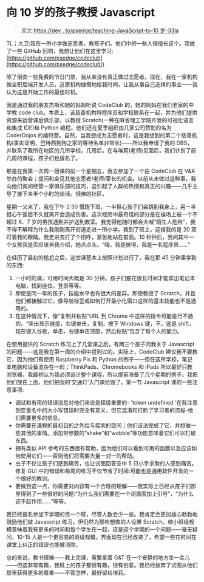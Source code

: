 # 向 10 岁的孩子教授 Javascript

> 原文:[https://dev . to/psedge/teaching-JavaScript-to-10 岁-33la](https://dev.to/psedge/teaching-javascript-to-10-year-olds-33la)

TL；大卫:我在一所小学做志愿者，教孩子们。他们中的一些人很擅长这个。我做了一些 GitHub 回购，我想让他们在这里学习:[https://github.com/psedge/codeclub](https://github.com/psedge/codeclub/)

除了倒卖一些免费的节日门票，我从来没有真正做过志愿者。现在，我在一家机构做全职后端开发人员，这家机构慷慨地给我时间，让我从事自己选择的事业——我认为这是开始工作的最佳时机。

我是通过我的朋友杰斯和她的妈妈听说 CodeClub 的，她的妈妈在我们老家的中学教 code club。本质上，该慈善机构将程序员和学校联系在一起，并为他们提供资源来运营课后俱乐部，以教授 Scratch(一种在麻省理工学院开发的可视化语言和集成 IDE)和 Python 编程。他们还在夏季组织由几家公司赞助的名为 CoderDojos 的编码营。自然，当我想成为志愿者时，这是我想到的第二个慈善机构(事实证明，巴特西狗狗之家的等待名单非常长)——所以我申请了我的 DBS，并联系了我所在地区的几所学校。几周后，在与埃莉(老师)见面后，我们计划了前几周的课程，孩子们也报名了。

那是在我第一次周一授课的前一个星期五，我去参加了一个由 CodeClub 在 V&A 举办的聚会；提问和会见其他志愿者/老师/家长的机会。以前从未做过这种事，我向他们询问经营一家俱乐部的技巧，这引起了人群的热情和真正的兴趣——几乎主导了接下来半个小时的谈话。很棒的社区。

星期一又来了，我在下午 2:30 慢跑下班，一半担心孩子们会跳到我身上，另一半担心午饭后不久就离开会造成伤害。这次经历中最奇怪的部分是在操场上被一个不超过 6、7 岁的男孩遇到并护送到教室。我觉得他随时都会大喊“陌生人危险”，我不得不解释为什么我刚刚离开街道走进一所小学。我到了班上，迎接我的是 20 双盯着我的眼睛。我走进去打了个招呼，紧张地站在前面。10 秒钟后，我问其中一个女孩我是否应该自我介绍，她点点头。“嗨，我是彼得，我是一名程序员……”

在经历了最初的尴尬之后，这堂课基本上按照计划进行了。我在那 45 分钟里学到的东西:

1.  一小时的课，可用时间大概是 30 分钟。孩子们要花很长时间才能拿出笔记本电脑，找到座位，登录等等。
2.  即使是同一年的孩子，技能水平也有很大的差异。即使教授了 Scratch，并且他们都接触过它，像导航标签或如何打开最小化窗口这样的基本技能也不是通用的。
3.  在这种情况下，像“复制并粘贴”URL 到 Chrome 中这样的指令可能是行不通的。“突出显示链接，右键单击，复制，按下 Windows 键，不，这是 shift，现在键入谷歌，单击，右键单击顶部，然后粘贴”包含了每个人的能力。

在使用提供的 Scratch 练习上了几堂课之后，有两三个孩子问我关于 Javascript 的问题——这是我在第一周的介绍中提到过的。实际上，CodeClub 建议我不要教它，因为他们有使用 Raspberry Pis 和 Python 的例子——但在这所学校，笔记本电脑和设备混杂在一起；ThinkPads、Chromebooks 和 iPads 所以最好只教浏览器。我最初认为我必须设计整个课程，所以提前准备了几个星期的例子。我把他们放在上面，他们把我的‘交通灯’入门课给毁了。第一节 Javascript 课的一些注意事项:

*   调试和有用的错误消息对他们来说是超级重要的- 'token undefined '在我注意到变量名中的大小写错误时完全有意义，但它混淆和打断了学习者的流程-他们需要更多的信息。
*   你需要在课程的最初目的之外给与探索的空间；他们设法完成了它，并想做一些其他的事情。添加带参数的“shake”和“wobble”等功能意味着它们可以打破东西。
*   拥有类似 API 参考的东西很有帮助，因为他们可以看到可用的函数以及应该如何使用它们——否则他们将需要大量一对一的帮助。
*   虫子不仅让孩子们感到痛苦，也让试图回答空中 5 只小手求助的人感到痛苦。修复 GUI 中的错误和每周的练习不仅节省了时间:可能也是通用软件开发的一个很好的教训。
*   要做到这一点，你需要对内容有一个合理的理解——我实际上已经从孩子们那里得到了一些很好的问题:“为什么我们需要在一个词周围加上引号”，“为什么这不起作用……”等等。

我已经报名参加下学期的另一个班，尽管人数会少一些。我肯定会更加雄心勃勃地鼓励他们做 Javascript 练习，但仍然为那些想做的人设置 Scratch。缩小班级规模意味着我有更多的时间和每个学生在一起，这是这个学期的一个问题——毫无疑问，10-15 人是一个更容易的班级规模。界面现在已经改进了，希望一些花时间在课堂上纠正的错误也能被消除。

总的来说，教书很难——我上完课，需要拿着 G&T 在一个安静的地方坐一会儿——但这非常有趣，我班上的孩子都很有趣，很有创意。我已经放弃了试图从他们那里获得更多的尊重——不管怎样，最好留给埃莉。